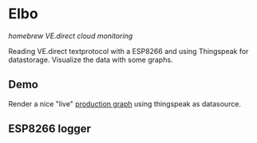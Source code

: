 # Elbo  
*homebrew VE.direct cloud monitoring*

Reading VE.direct textprotocol with a ESP8266 and using Thingspeak for datastorage.
Visualize the data with some graphs.

## Demo
Render a nice "live" [production graph](./frontend/stats.html) using thingspeak as datasource. 

## ESP8266 logger

